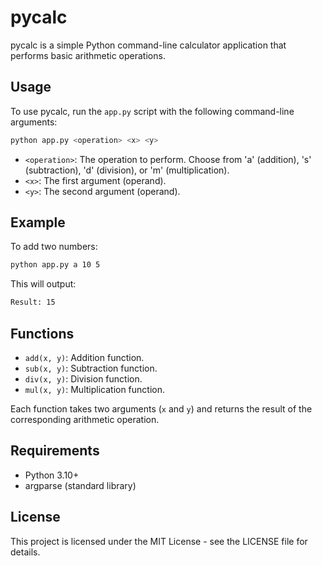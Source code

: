 # pycalc

pycalc is a simple Python command-line calculator application that performs basic arithmetic operations.

## Usage

To use pycalc, run the `app.py` script with the following command-line arguments:
```bash
python app.py <operation> <x> <y>
```
- `<operation>`: The operation to perform. Choose from 'a' (addition), 's' (subtraction), 'd' (division), or 'm' (multiplication).
- `<x>`: The first argument (operand).
- `<y>`: The second argument (operand).

## Example

To add two numbers:
```bash
python app.py a 10 5
```
This will output:
```bash
Result: 15
```
## Functions

- `add(x, y)`: Addition function.
- `sub(x, y)`: Subtraction function.
- `div(x, y)`: Division function.
- `mul(x, y)`: Multiplication function.

Each function takes two arguments (`x` and `y`) and returns the result of the corresponding arithmetic operation.

## Requirements

- Python 3.10+
- argparse (standard library)

## License

This project is licensed under the MIT License - see the LICENSE file for details.


